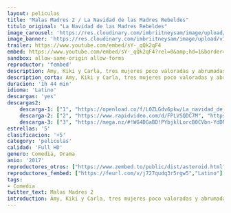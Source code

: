 ```yaml
---
layout: peliculas
title: "Malas Madres 2 / La Navidad de las Madres Rebeldes"
titulo_original: "La Navidad de las Madres Rebeldes"
image_carousel: 'https://res.cloudinary.com/imbriitneysam/image/upload/v1546379610/madres2-poster-min.jpg'
image_banner: 'https://res.cloudinary.com/imbriitneysam/image/upload/v1546379611/MADRES2-BANNER-min.jpg'
trailer: https://www.youtube.com/embed/sY-_qQk2qF4
embed: https://www.youtube.com/embed/sY-_qQk2qF4?rel=0&amp;hd=1&border=0&wmode=opaque&enablejsapi=1&modestbranding=1&controls=1&showinfo=1
sandbox: allow-same-origin allow-forms
reproductor: 'fembed'
description: Amy, Kiki y Carla, tres mujeres poco valoradas y abrumadas, se rebelan contra los desafíos y las expectativas del Super Bowl para las madres, Navidad. Y si crear unas vacaciones más perfectas para sus familias no fue lo suficientemente difícil, tienen que hacer todo eso mientras hospedan y entretienen a sus propias madres.
description_corta: Amy, Kiki y Carla, tres mujeres poco valoradas y abrumadas, se rebelan contra los desafíos y las expectativas del Super Bowl para las madres, Navidad. Y si crear unas vacaciones más perfectas para sus familias no fue lo..
duracion: '1h 44 min'
idioma: 'Latino'
descargas: 'yes'
descargas2:
    descarga-1: ["1", "https://openload.co/f/L0ZLGdv6pkw/La_navidad_de_las_madres_rebeldes_%282017%29.MP4.mp4", "https://www.google.com/s2/favicons?domain=openload.co","OpenLoad","https://res.cloudinary.com/imbriitneysam/image/upload/v1541473684/mexico.png", "Latino", "Full HD"]
    descarga-2: ["2", "https://www.rapidvideo.com/d/FPLVSQDC7M", "https://www.google.com/s2/favicons?domain=www.rapidvideo.com","RapidVideo","https://res.cloudinary.com/imbriitneysam/image/upload/v1541473684/mexico.png", "Latino", "Full HD"]
    descarga-3: ["3", "https://mega.nz/#!WG4DGaBD!PYbjklLorcB0CVbn-YdDNkjr-idqN8FA7UJKHCW63IE", "https://www.google.com/s2/favicons?domain=mega.nz","Mega","https://res.cloudinary.com/imbriitneysam/image/upload/v1541473684/mexico.png", "Latino", "Full HD"] 
estrellas: '5'
clasificacion: '+5'
category: 'peliculas'
calidad: 'Full HD'
genero: Comedia, Drama
anio: '2017'
reproductores_otros: ["https://www.zembed.to/public/dist/asteroid.html?id=49633de7652caecec80f28e36c339fea&title=A%20Bad%20Moms%20Christmas","Latino","https://abcvideo.cc/embed-0oi1ehy9tfme.html","Latino","https://mstream.press/9pthjxdrmlki","Latino"]
reproductores_fembed: ["https://feurl.com/v/j727qudq3r5rgw5","Latino"]
tags:
- Comedia
twitter_text: Malas Madres 2
introduction: Amy, Kiki y Carla, tres mujeres poco valoradas y abrumadas, se rebelan contra los desafíos y las expectativas del Super Bowl para las madres, Navidad. Y si crear unas vacaciones más perfectas para sus familias no fue lo...
---
```



 







